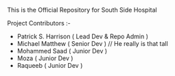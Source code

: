 This is the Official Repository for South Side Hospital

Project Contributors :-

 - Patrick S. Harrison ( Lead Dev & Repo Admin )
 - Michael Matthew ( Senior Dev ) // He really is that tall
 - Mohammed Saad ( Junior Dev )
 - Moza ( Junior Dev )
 - Raqueeb ( Junior Dev )
